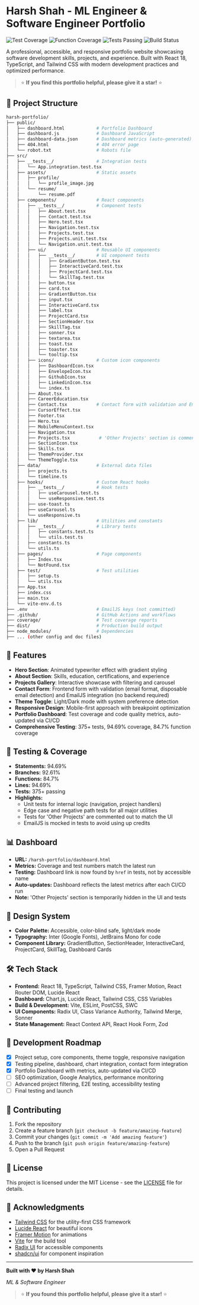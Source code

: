# Harsh Shah - ML Engineer & Software Engineer Portfolio

![Test Coverage](https://img.shields.io/badge/coverage-94.69%25-red?logo=vitesthttps://img.shields.io/badge/coverage-94.69%25-brightgreen?logo=viteststyle=flathttps://img.shields.io/badge/coverage-94.69%25-red?logo=vitesthttps://img.shields.io/badge/coverage-94.69%25-brightgreen?logo=viteststyle=flatstyle=flat&style=flat)
![Function Coverage](https://img.shields.io/badge/functions-84.7%25-brightgreen?logo=typescript&style=flat)
![Tests Passing](https://img.shields.io/badge/tests-375%20passing-brightgreen?logo=vitest&style=flat)
![Build Status](https://img.shields.io/badge/build-passing-brightgreen?logo=github&style=flat)

A professional, accessible, and responsive portfolio website showcasing software development skills, projects, and experience. Built with React 18, TypeScript, and Tailwind CSS with modern development practices and optimized performance.

> ⭐ **If you find this portfolio helpful, please give it a star!** ⭐

## 📁 Project Structure
```bash
harsh-portfolio/
├── public/
│   ├── dashboard.html            # Portfolio Dashboard
│   ├── dashboard.js              # Dashboard JavaScript
│   ├── dashboard-data.json       # Dashboard metrics (auto-generated)
│   ├── 404.html                  # 404 error page
│   └── robot.txt                 # Robots file
├── src/
│   ├── __tests__/                # Integration tests
│   │   └── App.integration.test.tsx
│   ├── assets/                   # Static assets
│   │   ├── profile/
│   │   │   └── profile_image.jpg
│   │   └── resume/
│   │       └── resume.pdf
│   ├── components/               # React components
│   │   ├── __tests__/            # Component tests
│   │   │   ├── About.test.tsx
│   │   │   ├── Contact.test.tsx
│   │   │   ├── Hero.test.tsx
│   │   │   ├── Navigation.test.tsx
│   │   │   ├── Projects.test.tsx
│   │   │   ├── Projects.unit.test.tsx
│   │   │   └── Navigation.unit.test.tsx
│   │   ├── ui/                   # Reusable UI components
│   │   │   ├── __tests__/        # UI component tests
│   │   │   │   ├── GradientButton.test.tsx
│   │   │   │   ├── InteractiveCard.test.tsx
│   │   │   │   ├── ProjectCard.test.tsx
│   │   │   │   └── SkillTag.test.tsx
│   │   │   ├── button.tsx
│   │   │   ├── card.tsx
│   │   │   ├── GradientButton.tsx
│   │   │   ├── input.tsx
│   │   │   ├── InteractiveCard.tsx
│   │   │   ├── label.tsx
│   │   │   ├── ProjectCard.tsx
│   │   │   ├── SectionHeader.tsx
│   │   │   ├── SkillTag.tsx
│   │   │   ├── sonner.tsx
│   │   │   ├── textarea.tsx
│   │   │   ├── toast.tsx
│   │   │   ├── toaster.tsx
│   │   │   └── tooltip.tsx
│   │   ├── icons/                # Custom icon components
│   │   │   ├── DashboardIcon.tsx
│   │   │   ├── EnvelopeIcon.tsx
│   │   │   ├── GithubIcon.tsx
│   │   │   ├── LinkedinIcon.tsx
│   │   │   └── index.ts
│   │   ├── About.tsx
│   │   ├── CareerEducation.tsx
│   │   ├── Contact.tsx           # Contact form with validation and EmailJS
│   │   ├── CursorEffect.tsx
│   │   ├── Footer.tsx
│   │   ├── Hero.tsx
│   │   ├── MobileMenuContext.tsx
│   │   ├── Navigation.tsx
│   │   ├── Projects.tsx           # 'Other Projects' section is commented out for now
│   │   ├── SectionIcon.tsx
│   │   ├── Skills.tsx
│   │   ├── ThemeProvider.tsx
│   │   └── ThemeToggle.tsx
│   ├── data/                     # External data files
│   │   ├── projects.ts
│   │   └── timeline.ts
│   ├── hooks/                    # Custom React hooks
│   │   ├── __tests__/            # Hook tests
│   │   │   ├── useCarousel.test.ts
│   │   │   └── useResponsive.test.ts
│   │   ├── use-toast.ts
│   │   ├── useCarousel.ts
│   │   └── useResponsive.ts
│   ├── lib/                      # Utilities and constants
│   │   ├── __tests__/            # Library tests
│   │   │   ├── constants.test.ts
│   │   │   └── utils.test.ts
│   │   ├── constants.ts
│   │   └── utils.ts
│   ├── pages/                    # Page components
│   │   ├── Index.tsx
│   │   └── NotFound.tsx
│   ├── test/                     # Test utilities
│   │   ├── setup.ts
│   │   └── utils.tsx
│   ├── App.tsx
│   ├── index.css
│   ├── main.tsx
│   └── vite-env.d.ts
├── .env                          # EmailJS keys (not committed)
├── .github/                      # GitHub Actions and workflows
├── coverage/                     # Test coverage reports
├── dist/                         # Production build output
├── node_modules/                 # Dependencies
├── ... (other config and doc files)
```

## 🚀 Features
- **Hero Section**: Animated typewriter effect with gradient styling
- **About Section**: Skills, education, certifications, and experience
- **Projects Gallery**: Interactive showcase with filtering and carousel
- **Contact Form**: Frontend form with validation (email format, disposable email detection) and EmailJS integration (no backend required)
- **Theme Toggle**: Light/Dark mode with system preference detection
- **Responsive Design**: Mobile-first approach with breakpoint optimization
- **Portfolio Dashboard**: Test coverage and code quality metrics, auto-updated via CI/CD
- **Comprehensive Testing**: 375+ tests, 94.69% coverage, 84.7% function coverage

## 🧪 Testing & Coverage
- **Statements:** 94.69%
- **Branches:** 92.61%
- **Functions:** 84.7%
- **Lines:** 94.69%
- **Tests:** 375+ passing
- **Highlights:**
  - Unit tests for internal logic (navigation, project handlers)
  - Edge case and negative path tests for all major utilities
  - Tests for 'Other Projects' are commented out to match the UI
  - EmailJS is mocked in tests to avoid using up credits

## 📊 Dashboard
- **URL:** `/harsh-portfolio/dashboard.html`
- **Metrics:** Coverage and test numbers match the latest run
- **Testing:** Dashboard link is now found by `href` in tests, not by accessible name
- **Auto-updates:** Dashboard reflects the latest metrics after each CI/CD run
- **Note:** 'Other Projects' section is temporarily hidden in the UI and tests

## 🎨 Design System
- **Color Palette:** Accessible, color-blind safe, light/dark mode
- **Typography:** Inter (Google Fonts), JetBrains Mono for code
- **Component Library:** GradientButton, SectionHeader, InteractiveCard, ProjectCard, SkillTag, Dashboard Cards

## 🛠️ Tech Stack
- **Frontend:** React 18, TypeScript, Tailwind CSS, Framer Motion, React Router DOM, Lucide React
- **Dashboard:** Chart.js, Lucide React, Tailwind CSS, CSS Variables
- **Build & Development:** Vite, ESLint, PostCSS, SWC
- **UI Components:** Radix UI, Class Variance Authority, Tailwind Merge, Sonner
- **State Management:** React Context API, React Hook Form, Zod

## 🔄 Development Roadmap
- [x] Project setup, core components, theme toggle, responsive navigation
- [x] Testing pipeline, dashboard, chart integration, contact form integration
- [x] Portfolio Dashboard with metrics, auto-updated via CI/CD
- [ ] SEO optimization, Google Analytics, performance monitoring
- [ ] Advanced project filtering, E2E testing, accessibility testing
- [ ] Final testing and launch

## 🤝 Contributing
1. Fork the repository
2. Create a feature branch (`git checkout -b feature/amazing-feature`)
3. Commit your changes (`git commit -m 'Add amazing feature'`)
4. Push to the branch (`git push origin feature/amazing-feature`)
5. Open a Pull Request

## 📄 License
This project is licensed under the MIT License - see the [LICENSE](LICENSE) file for details.

## 🙏 Acknowledgments
- [Tailwind CSS](https://tailwindcss.com/) for the utility-first CSS framework
- [Lucide React](https://lucide.dev/) for beautiful icons
- [Framer Motion](https://www.framer.com/motion/) for animations
- [Vite](https://vitejs.dev/) for the build tool
- [Radix UI](https://www.radix-ui.com/) for accessible components
- [shadcn/ui](https://ui.shadcn.com/) for component inspiration

---

**Built with ❤️ by Harsh Shah**

*ML & Software Engineer*

> ⭐ **If you found this portfolio helpful, please give it a star!** ⭐
